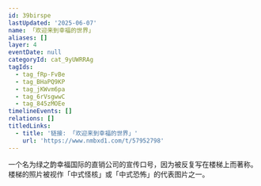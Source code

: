 ```yaml
---
id: 39birspe
lastUpdated: '2025-06-07'
name: 「欢迎来到幸福的世界」
aliases: []
layer: 4
eventDate: null
categoryId: cat_9yUWRRAg
tagIds:
  - tag_fRp-FvBe
  - tag_BHaPQ9KP
  - tag_jKWvm6pa
  - tag_6rVsgwwC
  - tag_845zMOEe
timelineEvents: []
relations: []
titledLinks:
  - title: '链接: 「欢迎来到幸福的世界」'
    url: 'https://www.nmbxd1.com/t/57952798'
---
```

一个名为绿之韵幸福国际的直销公司的宣传口号，因为被反复写在楼梯上而著称。楼梯的照片被视作「中式怪核」或「中式恐怖」的代表图片之一。
